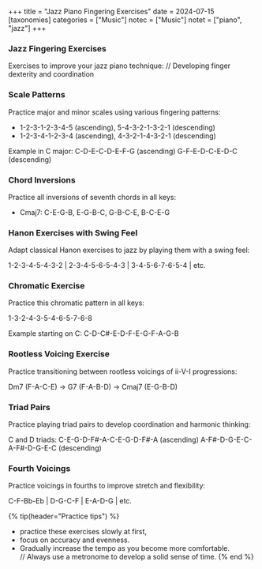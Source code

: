 +++
title = "Jazz Piano Fingering Exercises"
date = 2024-07-15
[taxonomies]
categories = ["Music"]
notec = ["Music"]
notet = ["piano", "jazz"]
+++

### Jazz Fingering Exercises

Exercises to improve your jazz piano technique:
// Developing finger dexterity and coordination

### Scale Patterns

Practice major and minor scales using various fingering patterns:

- 1-2-3-1-2-3-4-5 (ascending), 5-4-3-2-1-3-2-1 (descending)
- 1-2-3-4-1-2-3-4 (ascending), 4-3-2-1-4-3-2-1 (descending)

Example in C major:
C-D-E-C-D-E-F-G (ascending)
G-F-E-D-C-E-D-C (descending)

### Chord Inversions

Practice all inversions of seventh chords in all keys:

- Cmaj7: C-E-G-B, E-G-B-C, G-B-C-E, B-C-E-G

### Hanon Exercises with Swing Feel

Adapt classical Hanon exercises to jazz by playing them with a swing feel:

1-2-3-4-5-4-3-2 | 2-3-4-5-6-5-4-3 | 3-4-5-6-7-6-5-4 | etc.

### Chromatic Exercise

Practice this chromatic pattern in all keys:

1-3-2-4-3-5-4-6-5-7-6-8

Example starting on C:
C-D-C#-E-D-F-E-G-F-A-G-B

### Rootless Voicing Exercise

Practice transitioning between rootless voicings of ii-V-I progressions:

Dm7 (F-A-C-E) -> G7 (F-A-B-D) -> Cmaj7 (E-G-B-D)

### Triad Pairs

Practice playing triad pairs to develop coordination and harmonic thinking:

C and D triads:
C-E-G-D-F#-A-C-E-G-D-F#-A (ascending)
A-F#-D-G-E-C-A-F#-D-G-E-C (descending)

### Fourth Voicings

Practice voicings in fourths to improve stretch and flexibility:

C-F-Bb-Eb | D-G-C-F | E-A-D-G | etc.


{% tip(header="Practice tips") %}
- practice these exercises slowly at first, 
- focus on accuracy and evenness. 
- Gradually increase the tempo as you become more comfortable. <br>
// Always use a metronome to develop a solid sense of time.
{% end %}